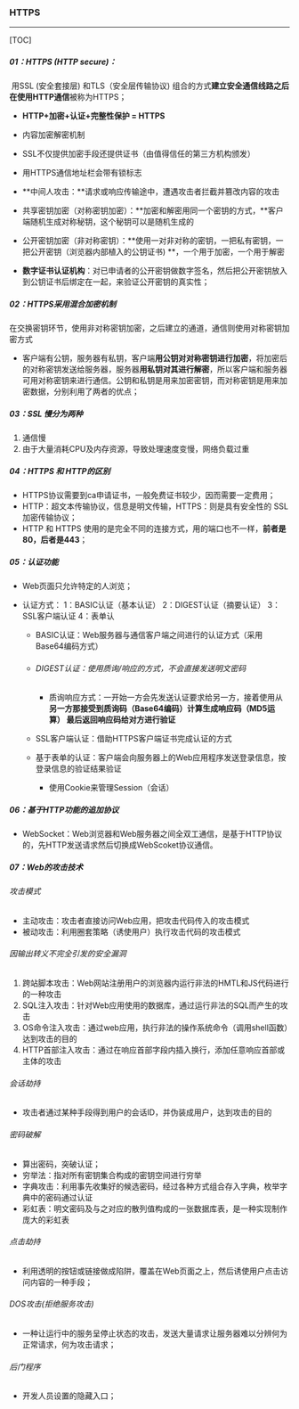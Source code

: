 ### HTTPS

------

[TOC]

##### 01：HTTPS (HTTP secure)：

​	用SSL (安全套接层) 和TLS（安全层传输协议) 组合的方式**建立安全通信线路之后在使用HTTP通信**被称为HTTPS；

- **HTTP+加密+认证+完整性保护 = HTTPS**
- 内容加密解密机制
- SSL不仅提供加密手段还提供证书（由值得信任的第三方机构颁发）
- 用HTTPS通信地址栏会带有锁标志

- **中间人攻击：**请求或响应传输途中，遭遇攻击者拦截并篡改内容的攻击
- 共享密钥加密（对称密钥加密）：**加密和解密用同一个密钥的方式，**客户端随机生成对称秘钥，这个秘钥可以是随机生成的
- 公开密钥加密（非对称密钥）：**使用一对非对称的密钥，一把私有密钥，一把公开密钥（浏览器内部植入的公钥证书) **，一个用于加密，一个用于解密
- **数字证书认证机构**：对已申请者的公开密钥做数字签名，然后把公开密钥放入到公钥证书后绑定在一起，来验证公开密钥的真实性；

##### 02：HTTPS采用混合加密机制

​	在交换密钥环节，使用非对称密钥加密，之后建立的通道，通信则使用对称密钥加密方式

- 客户端有公钥，服务器有私钥，客户端**用公钥对对称密钥进行加密**，将加密后的对称密钥发送给服务器，服务器**用私钥对其进行解密**，所以客户端和服务器可用对称密钥来进行通信。公钥和私钥是用来加密密钥，而对称密钥是用来加密数据，分别利用了两者的优点；

##### 03：SSL 慢分为两种

1. 通信慢
2. 由于大量消耗CPU及内存资源，导致处理速度变慢，网络负载过重

##### 04：HTTPS 和 HTTP的区别

- HTTPS协议需要到ca申请证书，一般免费证书较少，因而需要一定费用；
- HTTP：超文本传输协议，信息是明文传输，HTTPS：则是具有安全性的 SSL 加密传输协议；
- HTTP 和 HTTPS 使用的是完全不同的连接方式，用的端口也不一样，**前者是80，后者是443**；

##### 05：认证功能

- Web页面只允许特定的人浏览；

- 认证方式： 1：BASIC认证（基本认证） 2：DIGEST认证（摘要认证） 3：SSL客户端认证 4：表单认

  - BASIC认证：Web服务器与通信客户端之间进行的认证方式（采用Base64编码方式）

  - ###### DIGEST认证：使用质询/响应的方式，不会直接发送明文密码

    - 质询响应方式：一开始一方会先发送认证要求给另一方，接着使用从**另一方那接受到质询码（Base64编码）计算生成响应码（MD5运算） 最后返回响应码给对方进行验证**

  - SSL客户端认证：借助HTTPS客户端证书完成认证的方式

  - 基于表单的认证：客户端会向服务器上的Web应用程序发送登录信息，按登录信息的验证结果验证

    - 使用Cookie来管理Session（会话）

##### 06：基于HTTP功能的追加协议

- WebSocket：Web浏览器和Web服务器之间全双工通信，是基于HTTP协议的，先HTTP发送请求然后切换成WebScoket协议通信。


##### 07：Web的攻击技术

###### 攻击模式

- 主动攻击：攻击者直接访问Web应用，把攻击代码传入的攻击模式
- 被动攻击：利用圈套策略（诱使用户）执行攻击代码的攻击模式

###### 因输出转义不完全引发的安全漏洞 

1. 跨站脚本攻击：Web网站注册用户的浏览器内运行非法的HMTL和JS代码进行的一种攻击 
2. SQL注入攻击：针对Web应用使用的数据库，通过运行非法的SQL而产生的攻击
3. OS命令注入攻击：通过web应用，执行非法的操作系统命令（调用shell函数）达到攻击的目的
4. HTTP首部注入攻击：通过在响应首部字段内插入换行，添加任意响应首部或主体的攻击

###### 会话劫持

- 攻击者通过某种手段得到用户的会话ID，并伪装成用户，达到攻击的目的


###### 密码破解

- 算出密码，突破认证；
- 穷举法：指对所有密钥集合构成的密钥空间进行穷举 
- 字典攻击：利用事先收集好的候选密码，经过各种方式组合存入字典，枚举字典中的密码通过认证 
- 彩虹表：明文密码及与之对应的散列值构成的一张数据库表，是一种实现制作庞大的彩虹表

###### 点击劫持

- 利用透明的按钮或链接做成陷阱，覆盖在Web页面之上，然后诱使用户点击访问内容的一种手段；


###### DOS攻击(拒绝服务攻击)

- 一种让运行中的服务呈停止状态的攻击，发送大量请求让服务器难以分辨何为正常请求，何为攻击请求；


###### 后门程序

- 开发人员设置的隐藏入口；